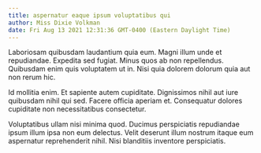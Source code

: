 ```yaml
---
title: aspernatur eaque ipsum voluptatibus qui
author: Miss Dixie Volkman
date: Fri Aug 13 2021 12:31:36 GMT-0400 (Eastern Daylight Time)
---
```

Laboriosam quibusdam laudantium quia eum. Magni illum unde et repudiandae. Expedita sed fugiat. Minus quos ab non repellendus. Quibusdam enim quis voluptatem ut in. Nisi quia dolorem dolorum quia aut non rerum hic.

 Id mollitia enim. Et sapiente autem cupiditate. Dignissimos nihil aut iure quibusdam nihil qui sed. Facere officia aperiam et. Consequatur dolores cupiditate non necessitatibus consectetur.

 Voluptatibus ullam nisi minima quod. Ducimus perspiciatis repudiandae ipsum illum ipsa non eum delectus. Velit deserunt illum nostrum itaque eum aspernatur reprehenderit nihil. Nisi blanditiis inventore perspiciatis.